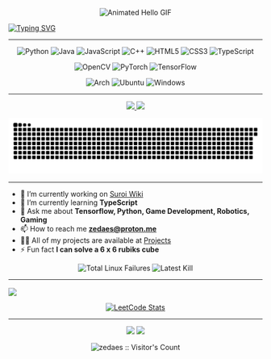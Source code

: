 <p align="center">
  <img src="https://github.com/Anmol-Baranwal/Cool-GIFs-For-GitHub/assets/74038190/9be4d344-6782-461a-b5a6-32a07bf7b34e" width="300" alt="Animated Hello GIF">
</p>

<a href="https://git.io/typing-svg"><img src="https://readme-typing-svg.demolab.com?font=Fira+Code&size=40&duration=2000&pause=200&color=0BF700&center=true&width=870&height=100&lines=I'm+zedaes!;Welcome!" alt="Typing SVG" /></a>

-------------------------------------------------------------------------------------------------------------------------------------------------
<p align="center">
  <img src="https://img.shields.io/badge/python-3670A0?style=for-the-badge&logo=python&logoColor=ffdd54" alt="Python">
  <img src="https://img.shields.io/badge/java-%23ED8B00.svg?style=for-the-badge&logo=openjdk&logoColor=white" alt="Java">
  <img src="https://img.shields.io/badge/javascript-%23323330.svg?style=for-the-badge&logo=javascript&logoColor=%23F7DF1E" alt="JavaScript">
  <img src="https://img.shields.io/badge/c++-%2300599C.svg?style=for-the-badge&logo=c%2B%2B&logoColor=white" alt="C++">
  <img src="https://img.shields.io/badge/html5-%23E34F26.svg?style=for-the-badge&logo=html5&logoColor=white" alt="HTML5">
  <img src="https://img.shields.io/badge/css3-%231572B6.svg?style=for-the-badge&logo=css3&logoColor=white" alt="CSS3">
  <img src="https://img.shields.io/badge/TypeScript-%23007ACC.svg?style=for-the-badge&logo=typescript&logoColor=white" alt="TypeScript">
</p>

<p align="center">
  <img src="https://img.shields.io/badge/opencv-%23white.svg?style=for-the-badge&logo=opencv&logoColor=white" alt="OpenCV">
  <img src="https://img.shields.io/badge/PyTorch-%23EE4C2C.svg?style=for-the-badge&logo=PyTorch&logoColor=white" alt="PyTorch">
  <img src="https://img.shields.io/badge/TensorFlow-%23FF6F00.svg?style=for-the-badge&logo=TensorFlow&logoColor=white" alt="TensorFlow">
</p>


<p align="center">
  <img src="https://img.shields.io/badge/Arch%20Linux-1793D1?logo=arch-linux&logoColor=fff&style=for-the-badge" alt="Arch">
  <img src="https://img.shields.io/badge/Ubuntu-E95420?style=for-the-badge&logo=ubuntu&logoColor=white" alt="Ubuntu">
  <img src="https://img.shields.io/badge/Windows-0078D6?style=for-the-badge&logo=windows&logoColor=white" alt="Windows">
</p>

-------------------------------------------------------------------------------------------------------------------------------------------------


<p align="center">
  <a href="https://github.com/anuraghazra/github-readme-stats">
    <img height=200 src="https://github-readme-stats.vercel.app/api?username=zedaes&theme=dark" />
  </a>
  <a href="https://github.com/anuraghazra/convoychat">
    <img height=200 src="https://github-readme-stats.vercel.app/api/top-langs?username=zedaes&layout=compact&langs_count=8&card_width=320&theme=dark" />
  </a>
</p>

<picture>
  <source media="(prefers-color-scheme: dark)" srcset="https://raw.githubusercontent.com/zedaes/zedaes/output/github-contribution-grid-snake-dark.svg">
  <source media="(prefers-color-scheme: light)" srcset="https://raw.githubusercontent.com/zedaes/zedaes/output/github-contribution-grid-snake.svg">
  <img alt="github contribution grid snake animation" src="https://raw.githubusercontent.com/zedaes/zedaes/output/github-contribution-grid-snake.svg">
</picture>

-------------------------------------------------------------------------------------------------------------------------------------------------


- 🔭 I’m currently working on [Suroi Wiki](https://github.com/HasangerGames/suroi-wiki)
- 🌱 I’m currently learning **TypeScript**
- 💬 Ask me about **Tensorflow, Python, Game Development, Robotics, Gaming**
- 📫 How to reach me **zedaes@proton.me**
- 👨‍💻 All of my projects are available at [Projects](https://github.com/zedaes?tab=repositories)
- ⚡ Fun fact **I can solve a 6 x 6 rubiks cube**
 
<p align="center">
  <img src="https://img.shields.io/badge/TOTAL_LINUX_FAILURES-8-red?style=for-the-badge&logo=linux&logoColor=white" alt="Total Linux Failures">
  <img src="https://img.shields.io/badge/LATEST_KILL-12/29/2024-brightgreen?style=for-the-badge&logo=skull&logoColor=white" alt="Latest Kill">
</p>

-------------------------------------------------------------------------------------------------------------------------------------------------


<img align="center" src="https://github-readme-activity-graph.vercel.app/graph?username=zedaes&theme=react-dark"/>

<p align="center">
  <a href="https://leetcode.com/zedaes">
    <img src="https://leetcard.jacoblin.cool/zedaes" alt="LeetCode Stats">
  </a>
</p>

-------------------------------------------------------------------------------------------------------------------------------------------------
<p align="center">
  <img src="https://github.com/Anmol-Baranwal/Cool-GIFs-For-GitHub/assets/74038190/0c7eb6ed-663b-4ce4-bfbd-18239a38ba1b" width="400">
<img src="https://user-images.githubusercontent.com/74038190/225813708-98b745f2-7d22-48cf-9150-083f1b00d6c9.gif" width="400">
</p>



<p align="center">
  <img src="https://profile-counter.glitch.me/{zedaes}/count.svg" alt="zedaes :: Visitor's Count" />
</p>


